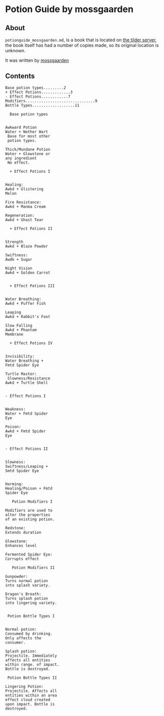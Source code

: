 # Potion Guide by mossgaarden

## About
`potionguide_mossgaarden.md`, is a book that is located on [the tilder server](https://mc.tildeverse.org), the book itself has had a number of copies made, so its original location is unknown.

It was written by [mossgaarden](https://namemc.com/profile/eghn_.1)

## Contents
```
Base potion types.........2
+ Effect Potions.............3
- Effect Potions............7
Modifiers...............................9
Bottle Types...................11

  Base potion types


Awkward Potion
Water + Nether Wart
 Base for most other
 potion types.

Thick/Mundane Potion
Water + Glowstone or
any ingredient
 No effect.

  + Effect Potions I


Healing:
Awkd + Glistering
Melon

Fire Resistance:
Awkd + Manma Cream

Regeneration:
Awkd + Ghast Tear

  + Effect Potions II


Strength
Awkd + Blaze Powder

Swiftness:
Awdk + Sugar

Night Vision
Awkd + Golden Carrot


  + Effect Potions III


Water Breathing:
Awkd + Puffer Fish

Leaping
Awkd + Rabbit's Foot

Slow Falling
Awkd + Phantom
Membrane

  + Effect Potions IV


Invisibility:
Water Breathing +
Fmtd Spider Eye

Turtle Master:
 Slowness/Resistance
Awkd + Turtle Shell


- Effect Potions I


Weakness:
Water + Fmtd Spider
Eye

Poison:
Awkd + Fmtd Spider
Eye


- Effect Potions II


Slowness:
Swiftness/Leaping +
Smtd Spider Eye


Harming:
Healing/Poison + Fmtd
Spider Eye

   Potion Modifiers I

Modifiers are used to
alter the properties
of an existing potion.

Redstone:
Extends duration

Glowstone:
Enhances level

Fermented Spider Eye:
Corrupts effect

   Potion Modifiers II

Gunpowder:
Turns normal potion
into splash variety.

Dragon's Breath:
Turns splash potion
into lingering variety.


 Potion Bottle Types I


Normal potion:
Consumed by drinking.
Only affects the
consumer.

Splash potion:
Projectile. Immediately
affects all entities
within range. of impact.
Bottle is destroyed.

 Potion Bottle Types II

Lingering Potion:
Projectile. Affects all
entities within an area
effect cloud created
upon impact. Bottle is
destroyed.
```